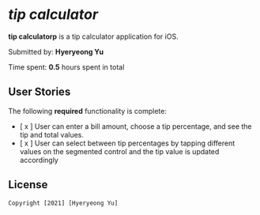# *tip calculator*

**tip calculatorp** is a tip calculator application for iOS.

Submitted by: **Hyeryeong Yu**

Time spent: **0.5** hours spent in total

## User Stories

The following **required** functionality is complete:

* [ x ] User can enter a bill amount, choose a tip percentage, and see the tip and total values.
* [ x ] User can select between tip percentages by tapping different values on the segmented control and the tip value is updated accordingly


## License

    Copyright [2021] [Hyeryeong Yu]


